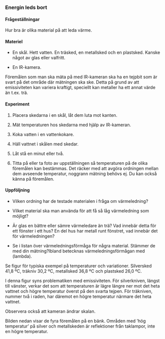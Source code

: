 ### Energin leds bort


#### Frågeställningar

Hur bra är olika material på att leda värme.


#### Materiel

- En skål. Hett vatten. En träsked, en metallsked och en plastsked. Kanske något av glas eller valfritt. 

- En IR-kamera.

Föremålen som man ska mäta på med IR-kameran ska ha en tejpbit som är svart på det område där mätningen ska ske. Detta på grund av att emissiviteten kan variera kraftigt, speciellt kan metaller ha ett annat värde än t.ex. trä.


#### Experiment

1. Placera skedarna i en skål, låt dem luta mot kanten.

1. Mät temperaturen hos skedarna med hjälp av IR-kameran.

1. Koka vatten i en vattenkokare.

1. Häll vattnet i skålen med skedar.

1. Låt stå en minut eller två.

1. Titta på eller ta foto av uppställningen så temperaturen på de olika föremålen kan bestämmas. Det räcker med att avgöra ordningen mellan dem avseende temperatur, noggrann mätning behövs ej. Du kan också känna på föremålen.


#### Uppföljning

- Vilken ordning har de testade materialen i fråga om värmeledning?

- Vilket material ska man använda för att få så låg värmeledning som möjligt?

- Är glas en bättre eller sämre värmeledare än trä? Vad innebär detta för ett fönster i ett hus? En del hus har metall runt fönstret, vad innebär det för värmeledningen?

- Se i listan över värmeledningsförmåga för några material. Stämmer de med din mätning?Ibland betecknas värmeledningsförmågan med (lambda).

Se figur för typiska exempel på temperaturer och variationer. Silversked 41,8 ºC, träkniv  30,2 ºC, metallsked 36,8 ºC och plastsked 26,0 ºC.

























I denna figur syns problematiken med emissiviteten. För silverkniven, längst till vänster, verkar det som att temperaturen är lägre längre ner mot det heta vattnet och högre temperatur överst på den svarta tejpen. För träkniven, nummer två i raden, har däremot en högre temperatur närmare det heta vattnet.

Observera också att kameran ändrar skalan.

Bilden nedan visar de fyra föremålen på en bänk. Områden med ’hög temperatur’ på silver och metallskeden är reflektioner från taklampor, inte en högre temperatur.












